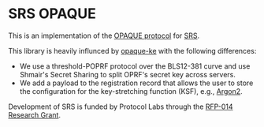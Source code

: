 # SRS OPAQUE

This is an implementation of the [OPAQUE protocol](1) for [SRS](2).

This library is heavily influnced by [opaque-ke](3) with the following
differences:

- We use a threshold-POPRF protocol over the BLS12-381 curve and use
  Shmair's Secret Sharing to split OPRF's secret key across servers.
- We add a payload to the registration record that allows the user to
  store the configuration for the key-stretching function (KSF), e.g.,
  [Argon2](4).

Development of SRS is funded by Protocol Labs through the [RFP-014 Research Grant][5].

[1]: https://www.ietf.org/archive/id/draft-irtf-cfrg-opaque-11.html
[2]: https://github.com/blockshake-io/srs
[3]: https://github.com/facebook/opaque-ke
[4]: https://cheatsheetseries.owasp.org/cheatsheets/Password_Storage_Cheat_Sheet.html#argon2id
[5]: https://github.com/protocol/research-grants/blob/master/RFPs/rfp-014-private-retrieval-of-data.md
